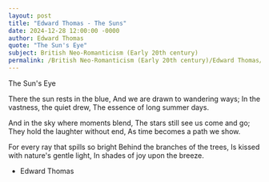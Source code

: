 ```yaml
---
layout: post
title: "Edward Thomas - The Suns"
date: 2024-12-28 12:00:00 -0000
author: Edward Thomas
quote: "The Sun's Eye"
subject: British Neo-Romanticism (Early 20th century)
permalink: /British Neo-Romanticism (Early 20th century)/Edward Thomas/Edward Thomas - The Suns
---
```


The Sun's Eye

There the sun rests in the blue,
And we are drawn to wandering ways;
In the vastness, the quiet drew,
The essence of long summer days.

And in the sky where moments blend,
The stars still see us come and go;
They hold the laughter without end,
As time becomes a path we show.

For every ray that spills so bright
Behind the branches of the trees,
Is kissed with nature's gentle light,
In shades of joy upon the breeze.

- Edward Thomas
